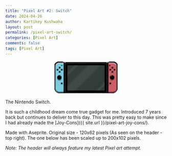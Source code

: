 ```yaml
---
title: "Pixel Art #2: Switch"
date: 2024-04-26
author: Kartikey Kushwaha
layout: post
permalink: /pixel-art-switch/
categories: [Pixel Art]
comments: false
tags: [Pixel Art]
---
```


<div style="text-align: center">
    <img alt="A pixel art of Nintendo Switch Joy cons in the iconic blue and red colors." 
        height="102" width="200" src="/assets/images/pixel-art/Switch.png" title="Switch" />
</div>

The Nintendo Switch.

It is such a childhood dream come true gadget for me. Introduced 7 years back but continues to deliver to this day. 
This was pretty easy to make since I had already made the [Joy-Cons]({{ site.url }}/pixel-art-joy-cons/).

Made with Aseprite.
Original size - 120x62 pixels (As seen on the header - top right). The one below has been scaled up to 200x102 pixels.

_Note: The header will always feature my latest Pixel art attempt._